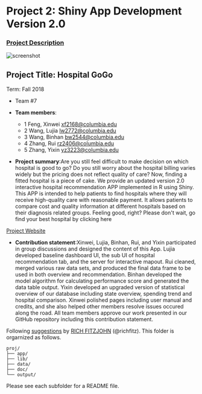 # Project 2: Shiny App Development Version 2.0

### [Project Description](doc/project2_desc.md)

![screenshot](doc/screenshot2.png)
## Project Title: Hospital GoGo
Term: Fall 2018

+ Team #7
+ **Team members**: 
	+ 1 Feng, Xinwei xf2168@columbia.edu
	+ 2 Wang, Lujia lw2772@columbia.edu
	+ 3 Wang, Binhan bw2544@columbia.edu
	+ 4 Zhang, Rui rz2406@columbia.edu
	+ 5 Zhang, Yixin yz3223@columbia.edu

+ **Project summary**:Are you still feel difficult to make decision on which hospital is good to go? Do you still worry about the hospital billing varies widely but the pricing does not reflect quality of care? Now, finding a fitted hospital is a piece of cake. We provide an updated version 2.0 interactive hospital recommendation APP implemented in R using Shiny. This APP is intended to help patients to find hospitals where they will receive high-quality care with reasonable payment. It allows patients to compare cost and quality information at different hospitals based on their diagnosis related groups. Feeling good, right? Please don't wait, go find your best hospital by clicking here 

[Project Website](https://my-code-works-but-i-dont-know-why.shinyapps.io/hospital/)

+ **Contribution statement**:Xinwei, Lujia, Binhan, Rui, and Yixin participated in group discussions and designed the content of this App. Lujia developed baseline dashboard UI, the sub UI of hospital recommendation tab, and the server for interactive mapout. Rui cleaned, merged various raw data sets, and produced the final data frame to be used in both overview and recommendation. Binhan developed the model algorithm for calculating performance score and generated the data table output. Yixin developed an upgraded version of statistical overview of our database including state overview, spending trend and hospital comparison. Xinwei polished pages including user manual and credits, and she also helped other members resolve issues occured along the road. All team members approve our work presented in our GitHub repository including this contribution statement.

Following [suggestions](http://nicercode.github.io/blog/2013-04-05-projects/) by [RICH FITZJOHN](http://nicercode.github.io/about/#Team) (@richfitz). This folder is orgarnized as follows.

```
proj/
├── app/
├── lib/
├── data/
├── doc/
└── output/
```

Please see each subfolder for a README file.

